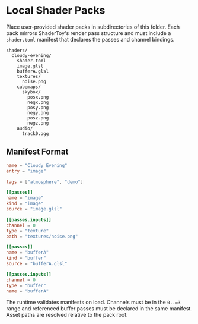 # Local Shader Packs

Place user-provided shader packs in subdirectories of this folder. Each pack mirrors
ShaderToy's render pass structure and must include a `shader.toml` manifest that
declares the passes and channel bindings.

```
shaders/
  cloudy-evening/
    shader.toml
    image.glsl
    bufferA.glsl
    textures/
      noise.png
    cubemaps/
      skybox/
        posx.png
        negx.png
        posy.png
        negy.png
        posz.png
        negz.png
    audio/
      track0.ogg
```

## Manifest Format

```toml
name = "Cloudy Evening"
entry = "image"

tags = ["atmosphere", "demo"]

[[passes]]
name = "image"
kind = "image"
source = "image.glsl"

[[passes.inputs]]
channel = 0
type = "texture"
path = "textures/noise.png"

[[passes]]
name = "bufferA"
kind = "buffer"
source = "bufferA.glsl"

[[passes.inputs]]
channel = 0
type = "buffer"
name = "bufferA"
```

The runtime validates manifests on load. Channels must be in the `0..=3` range and
referenced buffer passes must be declared in the same manifest. Asset paths are
resolved relative to the pack root.
